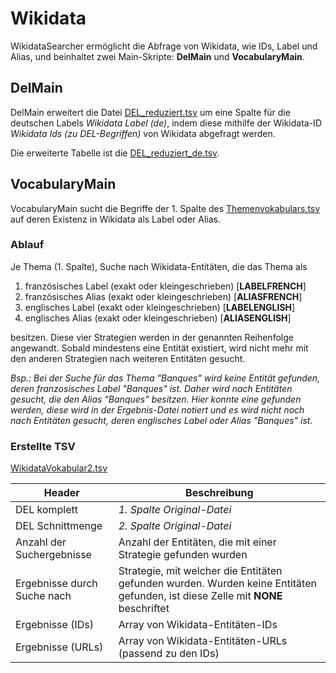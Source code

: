 # Wikidata

WikidataSearcher ermöglicht die Abfrage von Wikidata, wie IDs, Label und Alias, und beinhaltet zwei Main-Skripte: **DelMain** und **VocabularyMain**.

## DelMain

DelMain erweitert die Datei [DEL_reduziert.tsv](https://github.com/MiMoText/vocabularies/blob/main/DEL_reduziert.tsv) um eine Spalte für die deutschen Labels *Wikidata Label (de)*, indem diese mithilfe der Wikidata-ID *Wikidata Ids (zu DEL-Begriffen)* von Wikidata abgefragt werden.

Die erweiterte Tabelle ist die [DEL_reduziert_de.tsv](https://github.com/MiMoText/vocabularies/blob/main/DEL_reduziert_de.tsv).

## VocabularyMain

VocabularyMain sucht die Begriffe der 1. Spalte des [Themenvokabulars.tsv](https://github.com/MiMoText/vocabularies/blob/main/Themenvokabular.tsv) auf deren Existenz in Wikidata als Label oder Alias.

### Ablauf

Je Thema (1. Spalte), Suche nach Wikidata-Entitäten, die das Thema als
1. französisches Label (exakt oder kleingeschrieben) [**LABELFRENCH**]
1. französisches Alias (exakt oder kleingeschrieben) [**ALIASFRENCH**]
1. englisches Label (exakt oder kleingeschrieben) [**LABELENGLISH**]
1. englisches Alias (exakt oder kleingeschrieben) [**ALIASENGLISH**]

besitzen. Diese vier Strategien werden in der genannten Reihenfolge angewandt. Sobald mindestens eine Entität existiert, wird nicht mehr mit den anderen Strategien nach weiteren Entitäten gesucht.

*Bsp.: Bei der Suche für das Thema "Banques" wird keine Entität gefunden, deren franzosisches Label "Banques" ist. Daher wird nach Entitäten gesucht, die den Alias "Banques" besitzen. Hier konnte eine gefunden werden, diese wird in der Ergebnis-Datei notiert und es wird nicht noch nach Entitäten gesucht, deren englisches Label oder Alias "Banques" ist.*

### Erstellte TSV

[WikidataVokabular2.tsv](https://github.com/MiMoText/Wikidata/blob/main/WikidataVokabular2.tsv)

Header | Beschreibung
--- | ---
DEL komplett |*1. Spalte Original-Datei*
DEL Schnittmenge |*2. Spalte Original-Datei*
Anzahl der Suchergebnisse|Anzahl der Entitäten, die mit einer Strategie gefunden wurden
Ergebnisse durch Suche nach|Strategie, mit welcher die Entitäten gefunden wurden. Wurden keine Entitäten gefunden, ist diese Zelle mit **NONE** beschriftet 
Ergebnisse (IDs)|Array von Wikidata-Entitäten-IDs 
Ergebnisse (URLs)|Array von Wikidata-Entitäten-URLs (passend zu den IDs)
